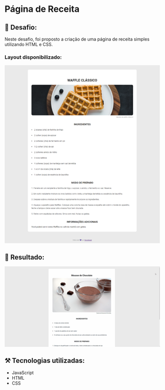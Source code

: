 # Página de Receita

## 🎯 Desafio:

Neste desafio, foi proposto a criação de uma página de receita simples utilizando HTML e CSS.
<br>
### Layout disponibilizado:
<img src="./images/layout.png">
<br>

## 🚀 Resultado: 
<img src="./images/resultado.gif">

## ⚒️ Tecnologias utilizadas:
* JavaScript
* HTML
* CSS
